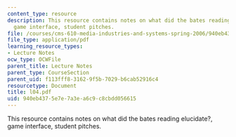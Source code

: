 ```yaml
---
content_type: resource
description: This resource contains notes on what did the bates reading elucidate?,
  game interface, student pitches.
file: /courses/cms-610-media-industries-and-systems-spring-2006/940eb4375e7e7a3ea6c9c8cbdd056615_l04.pdf
file_type: application/pdf
learning_resource_types:
- Lecture Notes
ocw_type: OCWFile
parent_title: Lecture Notes
parent_type: CourseSection
parent_uid: f113fff8-3162-9f5b-7029-b6cab52916c4
resourcetype: Document
title: l04.pdf
uid: 940eb437-5e7e-7a3e-a6c9-c8cbdd056615
---
```

This resource contains notes on what did the bates reading elucidate?, game interface, student pitches.

